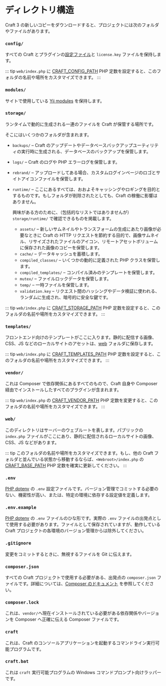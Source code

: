 # ディレクトリ構造

Craft 3 の新しいコピーをダウンロードすると、プロジェクトには次のフォルダやファイルがあります。

### `config/`

すべての Craft とプラグインの[設定ファイル](config/README.md)と `license.key` ファイルを保持します。

::: tip `web/index.php` に [CRAFT_CONFIG_PATH](config/php-constants.md#craft-config-path) PHP 定数を設定すると、このフォルダの名前や場所をカスタマイズできます。 :::

### `modules/`

サイトで使用している [Yii modules](https://www.yiiframework.com/doc/guide/2.0/en/structure-modules) を保持します。

### `storage/`

ランタイムで動的に生成される一連のファイルを Craft が保管する場所です。

そこにはいくつかのフォルダが含まれます。

- `backups/` – Craft のアップデートやデータベースバックアップユーティリティの実行時に生成される、データベースのバックアップを保管します。
- `logs/` – Craft のログや PHP エラーログを保管します。
- `rebrand/` – アップロードしてある場合、カスタムログインページのロゴとサイトアイコンファイルを保管します。
- `runtime/` – ここにあるすべては、おおよそキャッシングやロギングを目的とするものです。もしフォルダが削除されたとしても、Craft の稼働に影響はありません。

  興味がある方のために、（包括的なリストではありませんが）`storage/runtime/` で確認できるものを掲載します。

  - `assets/` – 新しいサムネイルやトランスフォームの生成にあたり画像が必要なときに Craft の HTTP リクエストを節約する目的で、画像サムネイル、リサイズされたファイルのアイコン、リモートアセットボリュームに保存された画像のコピーを保管します。
  - `cache/` – データキャッシュを蓄積します。
  - `compiled_classes/` – いくつかの動的に定義された PHP クラスを保管します。
  - `compiled_templates/` – コンパイル済みのテンプレートを保管します。
  - `mutex/` – ファイルロックデータを保管します。
  - `temp/` – 一時ファイルを保管します。
  - `validation.key` – リクエスト間のハッシングやデータ検証に使われる、ランダムに生成され、暗号的に安全な鍵です。

::: tip `web/index.php` に [CRAFT_STORAGE_PATH](config/php-constants.md#craft-storage-path) PHP 定数を設定すると、このフォルダの名前や場所をカスタマイズできます。 :::

### `templates/`

フロントエンド向けのテンプレートがここに入ります。静的に配信する画像、CSS、JS などのローカルサイトのアセットは、[web](directory-structure.md#web) フォルダに保存します。

::: tip `web/index.php` に [CRAFT_TEMPLATES_PATH](config/php-constants.md#craft-templates-path) PHP 定数を設定すると、このフォルダの名前や場所をカスタマイズできます。 :::

### `vendor/`

これは Composer で依存関係にあるすべてのもので、Craft 自身や Composer 経由でインストールしたすべてのプラグインが含まれます。

::: tip `web/index.php` の [CRAFT_VENDOR_PATH](config/php-constants.md#craft-vendor-path) PHP 定数を変更すると、このフォルダの名前や場所をカスタマイズできます。 :::

### `web/`

このディレクトリはサーバーのウェブルートを表します。パブリックの `index.php` ファイルがここにあり、静的に配信されるローカルサイトの画像、CSS、JS などがあります。

::: tip このフォルダの名前や場所をカスタマイズできます。もし、他の Craft フォルダと並んでいる状態から移動するならば、`<Webroot>/index.php` の [CRAFT_BASE_PATH](config/php-constants.md#craft-vendor-path) PHP 定数を確実に更新してください。 :::

### `.env`

[PHP dotenv](https://github.com/vlucas/phpdotenv) の `.env` 設定ファイルです。バージョン管理でコミットする必要のない、機密性が高い、または、特定の環境に依存する設定値を定義します。

### `.env.example`

[PHP dotenv](https://github.com/vlucas/phpdotenv) の `.env` ファイルのひな形です。実際の `.env` ファイルの出発点として使用する必要があります。ファイルとして保存されていますが、動作している Craft プロジェクトの各環境のバージョン管理からは除外してください。

### `.gitignore`

変更をコミットするときに、無視するファイルを Git に伝えます。

### `composer.json`

すべての Craft プロジェクトで使用する必要がある、出発点の `composer.json` ファイルです。詳細については、[Composer のドキュメント](https://getcomposer.org/doc/04-schema.md) を参照してください。

### `composer.lock`

これは、`vendor/`へ現在インストールされている必要がある依存関係やバージョンを Composer へ正確に伝える Composer ファイルです。

### `craft`

これは、Craft のコンソールアプリケーションを起動するコマンドライン実行可能プログラムです。

### `craft.bat`

これは `craft` 実行可能プログラムの Windows コマンドプロンプト向けラッパーです。
